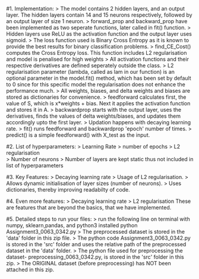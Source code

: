 #1. Implementation:
	> The model contains 2 hidden layers, and an output layer. The hidden layers contain 14 and 15 neurons respectively, followed by an output layer of size 1 neuron.
	> forward_prop and backward_prop have been implemented as two seperate functions, later called in fit() function. 
	> Hidden layers use ReLU as the activation function and the output layer uses sigmoid.
	> The loss function used is Binary Cross Entropy as it is known to provide the best results for binary classification problems.
	> find_CE_Cost() computes the Cross Entropy loss. This function includes L2 regularisation and model is penalised for high weights
	> All activation functions and their respective derivatives are defined seperately outside the class.
	> L2 regularisation parameter (lambda, called as lam in our function) is an optional parameter in the model.fit() method, which has been set by default to 0 since for this specific model the 		regularisation does not enhance the performance much. 
	> All weights, biases, and delta weights and biases are stored as dictionaries for convenience.
	> feedforward calculates first, the value of S, which is  x*weights + bias. Next it applies the activation function and stores it in A.
	> backwardprop starts with the output layer, uses the derivatives, finds the values of delta weights/biases, and updates them accordingly upto the first layer.
    > Updation happens with decaying learning rate.
	> fit() runs feedforward and backwardprop 'epoch' number of times.
	> predict() is a simple feedforward() with X_test as the input.
	
	
#2. List of hyperparameters:
	> Learning Rate
	> number of epochs
	> L2 regularisation  
	> Number of neurons
	> Number of layers are kept static thus not included in list of hyperparameters 
	
#3. Key Features:
	> Decaying learning rate 
	> Usage of L2 regularisation.
	> Allows dynamic initialisation of layer sizes (number of neurons).
	> Uses dictionaries, thereby improving readabilty of code.
	
#4. Even more features:
	> Decaying learning rate
	> L2 regularisation 
	These are features that are beyond the basics, that we have implemented.
	
#5. Detailed steps to run your files:
	> run the following line on terminal with numpy, sklearn,pandas, and python3 installed
		python Assignment3_0063_0342.py 
	> The preprocessed dataset is stored in the 'data' folder in this zip file. 
	> The python code Assignment3_0063_0342.py is stored in the 'src' folder and uses the relative path of the preprocessed dataset in the 'data' folder.
	> The python file used for preprocessing the dataset- preprocessing_0063_0342.py, is stored in the 'src' folder in this zip.
	> The ORIGINAL dataset (before preprocessing) has NOT been attached in this zip.
	
 
